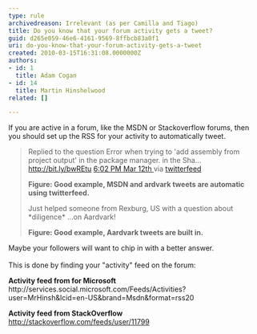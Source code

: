 ```yaml
---
type: rule
archivedreason: Irrelevant (as per Camilla and Tiago)
title: Do you know that your forum activity gets a tweet?
guid: d265e059-46e6-4161-9569-8ffbcb83a0f1
uri: do-you-know-that-your-forum-activity-gets-a-tweet
created: 2010-03-15T16:31:08.0000000Z
authors:
- id: 1
  title: Adam Cogan
- id: 14
  title: Martin Hinshelwood
related: []

---
```



<p>​​If you are active in a forum, like the MSDN or Stackoverflow forums, then you should set up the RSS for your activity to automatically tweet.</p><blockquote><p class="ssw15-rteElement-GreyBox">Replied to the question Error when trying to 'add assembly from project output' in the package manager. in the Sha... 
      <a shape="rect" href="http&#58;//bit.ly/bwREtu">http&#58;//bit.ly/bwREtu</a> 
      <a shape="rect" href="http&#58;//twitter.com/MrHinsh/status/10382975413">6&#58;02 PM Mar 12th </a>via 
      <a shape="rect" href="http&#58;//twitterfeed.com/">twitterfeed</a></p><p> 
      <strong>Figure&#58; Good example, MSDN and ardvark tweets are automatic using twitterfeed.</strong></p><p class="ssw15-rteElement-GreyBox">Just helped someone from Rexburg, US with a question about *diligence* ...on Aardvark!</p><p> 
      <strong>Figure&#58; Good example, Aardvark tweets are built in.</strong></p></blockquote><p>Maybe your followers will want to chip in with a better answer. 
   <br> 
   ​<br> This is done by finding your &quot;activity&quot; feed on the forum&#58;</p><p class="ssw15-rteElement-P"><b>Activity feed from&#160;for Microsof​t </b>
      <br> http&#58;//services.social.microsoft.com/Feeds/Acti​viti​es?user=MrHinsh&amp;lcid=en-US&amp;bran​d=Msdn&amp;format=rss20</p><p class="ssw15-rteElement-P"><b>Activity feed from&#160;StackOverflow</b><br> 
      <a shape="rect" href="http&#58;//stackoverflow.com/feeds/user/11799">http&#58;//stackoverflow.com/feeds/user/11799</a></p> 

<br><excerpt class='endintro'></excerpt><br>



